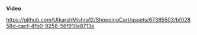 **Video**



https://github.com/UtkarshMishra12/ShoppingCart/assets/67385503/bf02858d-cacf-4fb0-9258-56f910e8713e


